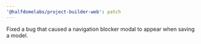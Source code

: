 ```yaml
---
'@halfdomelabs/project-builder-web': patch
---
```


Fixed a bug that caused a navigation blocker modal to appear when saving a model.
